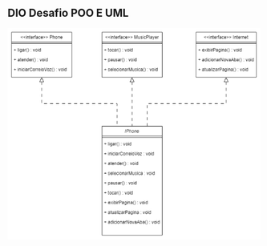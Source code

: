 ## DIO Desafio POO E UML

![Class Diagram iPhone UML](ClassDiagram_IPhone_UML.png?raw=true "Class Diagram iPhone UML")